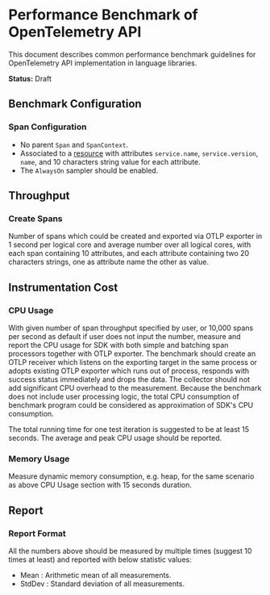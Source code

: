 # Performance Benchmark of OpenTelemetry API

This document describes common performance benchmark guidelines for
OpenTelemetry API implementation in language libraries.

**Status:** Draft

## Benchmark Configuration

### Span Configuration

- No parent `Span` and `SpanContext`.
- Associated to a [resource](overview.md#resources) with attributes
  `service.name`, `service.version`, `name`, and 10 characters string value for
  each attribute.
- The `AlwaysOn` sampler should be enabled.

## Throughput

### Create Spans

Number of spans which could be created and exported via OTLP exporter in 1
second per logical core and average number over all logical cores, with each
span containing 10 attributes, and each attribute containing two 20 characters
strings, one as attribute name the other as value.

## Instrumentation Cost

### CPU Usage

With given number of span throughput specified by user, or 10,000 spans per
second as default if user does not input the number, measure and report the CPU
usage for SDK with both simple and batching span processors together with OTLP
exporter. The benchmark should create an OTLP receiver which listens on the
exporting target in the same process or adopts existing OTLP exporter which runs
out of process, responds with success status immediately and drops the data. The
collector should not add significant CPU overhead to the measurement. Because
the benchmark does not include user processing logic, the total CPU consumption
of benchmark program could be considered as approximation of SDK's CPU
consumption.

The total running time for one test iteration is suggested to be at least 15
seconds. The average and peak CPU usage should be reported.

### Memory Usage

Measure dynamic memory consumption, e.g. heap, for the same scenario as above
CPU Usage section with 15 seconds duration.

## Report

### Report Format

All the numbers above should be measured by multiple times (suggest 10 times at
least) and reported with below statistic values:  

- Mean   : Arithmetic mean of all measurements.
- StdDev : Standard deviation of all measurements.
